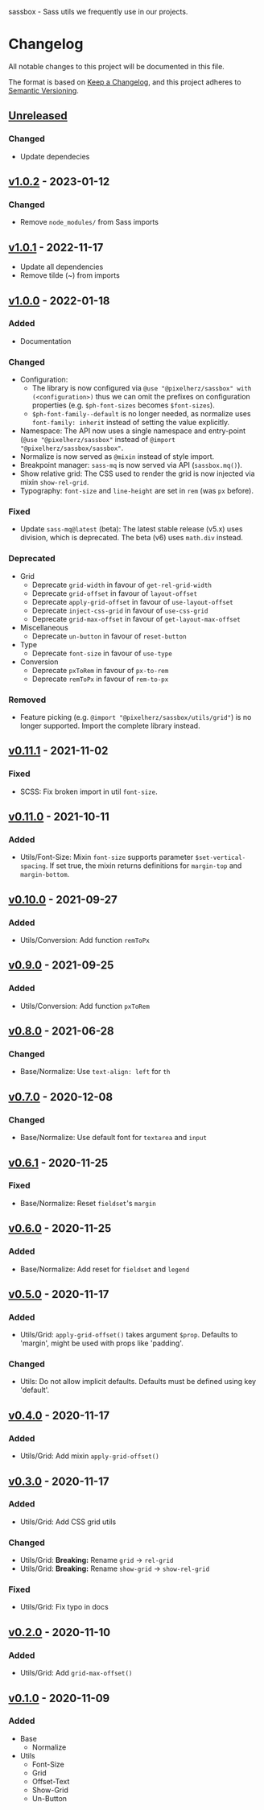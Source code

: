 sassbox - Sass utils we frequently use in our projects.

# Changelog

All notable changes to this project will be documented in this file.

The format is based on [Keep a Changelog](https://keepachangelog.com/en/1.0.0/),
and this project adheres to [Semantic Versioning](https://semver.org/spec/v2.0.0.html).

## [Unreleased]

### Changed

- Update dependecies

## [v1.0.2] - 2023-01-12

### Changed

- Remove `node_modules/` from Sass imports

## [v1.0.1] - 2022-11-17

- Update all dependencies
- Remove tilde (~) from imports

## [v1.0.0] - 2022-01-18

### Added

- Documentation

### Changed

- Configuration:
  - The library is now configured via `@use "@pixelherz/sassbox" with (<configuration>)` thus we can omit the prefixes on configuration properties (e.g. `$ph-font-sizes` becomes `$font-sizes`).
  - `$ph-font-family--default` is no longer needed, as normalize uses `font-family: inherit` instead of setting the value explicitly.
- Namespace: The API now uses a single namespace and entry-point (`@use "@pixelherz/sassbox"` instead of `@import "@pixelherz/sassbox/sassbox"`.
- Normalize is now served as `@mixin` instead of style import.
- Breakpoint manager: `sass-mq` is now served via API (`sassbox.mq()`).
- Show relative grid: The CSS used to render the grid is now injected via mixin `show-rel-grid`.
- Typography: `font-size` and `line-height` are set in `rem` (was `px` before).

### Fixed

- Update `sass-mq@latest` (beta): The latest stable release (v5.x) uses division, which is deprecated. The beta (v6) uses `math.div` instead.

### Deprecated

- Grid
  - Deprecate `grid-width` in favour of `get-rel-grid-width`
  - Deprecate `grid-offset` in favour of `layout-offset`
  - Deprecate `apply-grid-offset` in favour of `use-layout-offset`
  - Deprecate `inject-css-grid` in favour of `use-css-grid`
  - Deprecate `grid-max-offset` in favour of `get-layout-max-offset`
- Miscellaneous
  - Deprecate `un-button` in favour of `reset-button`
- Type
  - Deprecate `font-size` in favour of `use-type`
- Conversion
  - Deprecate `pxToRem` in favour of `px-to-rem`
  - Deprecate `remToPx` in favour of `rem-to-px`

### Removed

- Feature picking (e.g. `@import "@pixelherz/sassbox/utils/grid"`) is no longer supported. Import the complete library instead.

## [v0.11.1] - 2021-11-02

### Fixed

- SCSS: Fix broken import in util `font-size`.

## [v0.11.0] - 2021-10-11

### Added

- Utils/Font-Size: Mixin `font-size` supports parameter `$set-vertical-spacing`. If set true, the mixin returns definitions for `margin-top` and `margin-bottom`.

## [v0.10.0] - 2021-09-27

### Added

- Utils/Conversion: Add function `remToPx`

## [v0.9.0] - 2021-09-25

### Added

- Utils/Conversion: Add function `pxToRem`

## [v0.8.0] - 2021-06-28

### Changed

- Base/Normalize: Use `text-align: left` for `th`

## [v0.7.0] - 2020-12-08

### Changed

- Base/Normalize: Use default font for `textarea` and `input`

## [v0.6.1] - 2020-11-25

### Fixed

- Base/Normalize: Reset `fieldset`'s `margin`

## [v0.6.0] - 2020-11-25

### Added

- Base/Normalize: Add reset for `fieldset` and `legend`

## [v0.5.0] - 2020-11-17

### Added

- Utils/Grid: `apply-grid-offset()` takes argument `$prop`. Defaults to 'margin', might be used with props like 'padding'.

### Changed

- Utils: Do not allow implicit defaults. Defaults must be defined using key 'default'.

## [v0.4.0] - 2020-11-17

### Added

- Utils/Grid: Add mixin `apply-grid-offset()`

## [v0.3.0] - 2020-11-17

### Added

- Utils/Grid: Add CSS grid utils

### Changed

- Utils/Grid: **Breaking:** Rename `grid` → `rel-grid`
- Utils/Grid: **Breaking:** Rename `show-grid` → `show-rel-grid`

### Fixed

- Utils/Grid: Fix typo in docs

## [v0.2.0] - 2020-11-10

### Added

- Utils/Grid: Add `grid-max-offset()`

## [v0.1.0] - 2020-11-09

### Added

- Base
  - Normalize
- Utils
  - Font-Size
  - Grid
  - Offset-Text
  - Show-Grid
  - Un-Button

[unreleased]: https://github.com/Pixelherz/sassbox/compare/v1.0.2...HEAD
[v1.0.2]: https://github.com/Pixelherz/sassbox/compare/v1.0.1...v1.0.2
[v1.0.1]: https://github.com/Pixelherz/sassbox/compare/v1.0.0...v1.0.1
[v1.0.0]: https://github.com/Pixelherz/sassbox/compare/v0.11.1...v1.0.0
[v0.11.1]: https://github.com/Pixelherz/sassbox/compare/v0.11.0...v0.11.1
[v0.11.0]: https://github.com/Pixelherz/sassbox/compare/v0.10.0...v0.11.0
[v0.10.0]: https://github.com/Pixelherz/sassbox/compare/v0.9.0...v0.10.0
[v0.9.0]: https://github.com/Pixelherz/sassbox/compare/v0.8.0...v0.9.0
[v0.8.0]: https://github.com/Pixelherz/sassbox/compare/v0.7.0...v0.8.0
[v0.7.0]: https://github.com/Pixelherz/sassbox/compare/v0.6.1...v0.7.0
[v0.6.1]: https://github.com/Pixelherz/sassbox/compare/v0.6.0...v0.6.1
[v0.6.0]: https://github.com/Pixelherz/sassbox/compare/v0.5.0...v0.6.0
[v0.5.0]: https://github.com/Pixelherz/sassbox/compare/v0.4.0...v0.5.0
[v0.4.0]: https://github.com/Pixelherz/sassbox/compare/v0.3.0...v0.4.0
[v0.3.0]: https://github.com/Pixelherz/sassbox/compare/v0.2.0...v0.3.0
[v0.2.0]: https://github.com/Pixelherz/sassbox/compare/v0.1.0...v0.2.0
[v0.1.0]: https://github.com/Pixelherz/sassbox/releases/tag/v0.1.0

